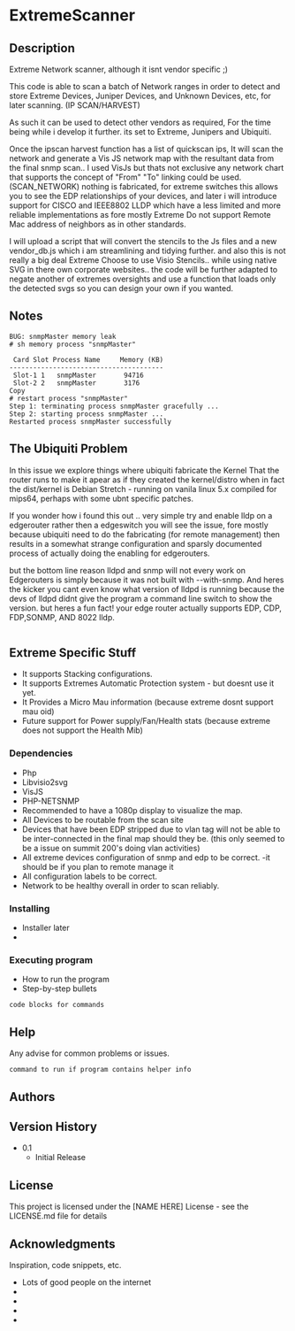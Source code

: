 # ExtremeScanner

## Description
Extreme Network scanner, although it isnt vendor specific ;)


This code is able to scan a batch of Network ranges in order to detect and store Extreme Devices, Juniper Devices, and Unknown Devices, etc, for later scanning.
(IP SCAN/HARVEST)

As such it can be used to detect other vendors as required, For the time being while i develop it further. its set to Extreme, Junipers and Ubiquiti.

Once the ipscan harvest function has a list of quickscan ips, It will scan the network and generate a Vis JS network map with the resultant data from the final snmp scan.. I used VisJs but thats not exclusive any network chart that supports the concept of "From" "To" linking could be used.
(SCAN_NETWORK)
nothing is fabricated, for extreme switches this allows you to see the EDP relationships of your devices, and later i will introduce support for CISCO and IEEE8802 LLDP which have a less limited and more reliable implementations as fore mostly Extreme Do not support Remote Mac address of neighbors as in other standards.

I will upload a script that will convert the stencils to the Js files and a new vendor_db.js which i am streamlining and tidying further.
and also this is not really a big deal Extreme Choose to use Visio Stencils.. while using native SVG in there own corporate websites.. the code will be further adapted to negate another of extremes oversights and use a function that loads only the detected svgs so you can design your own if you wanted.
## Notes
```
BUG: snmpMaster memory leak
# sh memory process "snmpMaster"

 Card Slot Process Name     Memory (KB)
---------------------------------------
 Slot-1 1   snmpMaster       94716           
 Slot-2 2   snmpMaster       3176
Copy
# restart process "snmpMaster"
Step 1: terminating process snmpMaster gracefully ...
Step 2: starting process snmpMaster ...
Restarted process snmpMaster successfully
```
## The Ubiquiti Problem
In this issue we explore things where ubiquiti fabricate the Kernel That the router runs to make it apear as if they created the kernel/distro when in fact the dist/kernel is Debian Stretch - running on vanila linux 5.x compiled for mips64, perhaps with some ubnt specific patches.

If you wonder how i found this out .. very simple try and enable lldp on a edgerouter rather then a edgeswitch you will see the issue, fore mostly because ubiquiti need to do the fabricating (for remote management) then results in a somewhat strange configuration and sparsly documented process of actually doing the enabling for edgerouters.

but the bottom line reason lldpd and snmp will not every work on Edgerouters is simply because it was not built with --with-snmp.
And heres the kicker you cant even know what version of lldpd is running because the devs of lldpd didnt give the program a command line switch to show the version.
but heres a fun fact! your edge router actually supports EDP, CDP, FDP,SONMP, AND 8022 lldp.
```
```

## Extreme Specific Stuff
* It supports Stacking configurations. 
* It supports Extremes Automatic Protection system - but doesnt use it yet.
* It Provides a Micro Mau information (because extreme dosnt support mau oid)
* Future support for Power supply/Fan/Health stats (because extreme does not support the Health Mib)

### Dependencies

* Php
* Libvisio2svg
* VisJS
* PHP-NETSNMP
* Recommended to have a 1080p display to visualize the map.
* All Devices to be routable from the scan site
* Devices that have been EDP stripped due to vlan tag will not be able to be inter-connected in the final map should they be. (this only seemed to be a issue on summit 200's doing vlan activities)
* All extreme devices configuration of snmp and edp to be correct. -it should be if you plan to remote manage it
* All configuration labels to be correct.
* Network to be healthy overall in order to scan reliably.

### Installing

* Installer later
*

### Executing program

* How to run the program
* Step-by-step bullets
```
code blocks for commands
```

## Help

Any advise for common problems or issues.
```
command to run if program contains helper info
```

## Authors

## Version History

* 0.1
    * Initial Release

## License

This project is licensed under the [NAME HERE] License - see the LICENSE.md file for details

## Acknowledgments

Inspiration, code snippets, etc.
* Lots of good people on the internet
* 
* 
* 
* 



